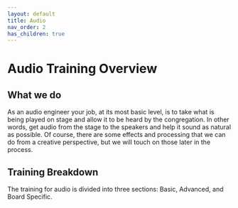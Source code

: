 ```yaml
---
layout: default
title: Audio
nav_order: 2
has_children: true
---
```


# Audio Training Overview

## What we do

As an audio engineer your job, at its most basic level, is to take what is being played on stage and allow it to be heard by the congregation. In other words, get audio from the stage to the speakers and help it sound as natural as possible. Of course, there are some effects and processing that we can do from a creative perspective, but we will touch on those later in the process.

## Training Breakdown

The training for audio is divided into three sections: Basic, Advanced, and Board Specific. 